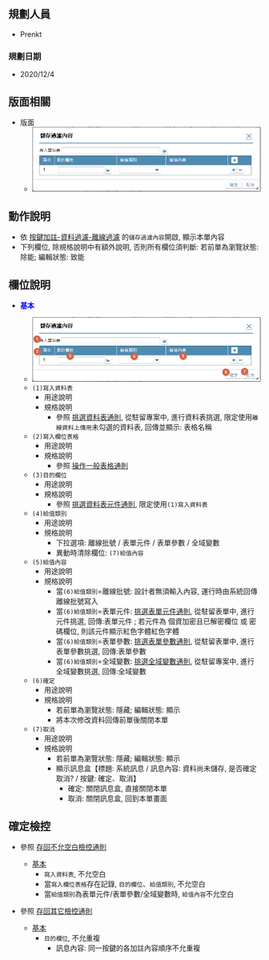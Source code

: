 ## <div id="user">規劃人員</div>
* Prenkt

### <div id="updatedate">規劃日期</div>
* 2020/12/4

## <div id="behavior-layout">版面相關</div>
* 版面
    * ![pic][image_savefiltercontent]

## <div id="behavior-form-action">動作說明</div>
* 依 [按鍵加註-資料過濾-離線過濾][link_BAFilter] 的`儲存過濾內容`開啟, 顯示本單內容
* 下列欄位, 除規格說明中有額外說明, 否則所有欄位須判斷: 若前單為瀏覽狀態: 除能; 編輯狀態: 致能

## <div id="behavior-object-desc">欄位說明</div>
* <p id="fieldbreak1" style="color:blue;font-weight:bold">基本</p>

    * ![pic][image_savefiltercontent_block1]
    * `(1)寫入資料表`
        * 用途說明
        * 規格說明
            * 參照 [挑選資料表通則][link_ruledialog3], 從駐留專案中, 進行資料表挑選, 限定使用`離線資料上傳用`未勾選的資料表,  回傳並顯示: 表格名稱
    * `(2)寫入欄位表格`
        * 用途說明
        * 規格說明
            * 參照 [操作一般表格通則][link_rulebutton3]
    * `(3)目的欄位`
        * 用途說明
        * 規格說明
            * 參照 [挑選資料表元件通則][link_ruledialog5], 限定使用`(1)寫入資料表`
    * `(4)給值類別`
        * 用途說明
        * 規格說明
            * 下拉選項: 離線批號 / 表單元件 / 表單參數 / 全域變數
            * 異動時清除欄位: `(7)給值內容`
    * `(5)給值內容`
        * 用途說明
        * 規格說明
            * 當`(6)給值類別`=離線批號: 設計者無須輸入內容, 運行時由系統回傳離線批號寫入
            * 當`(6)給值類別`=表單元件: [挑選表單元件通則][link_ruledialog7], 從駐留表單中, 進行元件挑選, 回傳:表單元件 ; 若元件為 個資加密且已解密欄位 或 密碼欄位, 則該元件顯示紅色字體紅色字體
            * 當`(6)給值類別`=表單參數: [挑選表單參數通則][link_ruledialog9], 從駐留表單中, 進行表單參數挑選, 回傳:表單參數
            * 當`(6)給值類別`=全域變數: [挑選全域變數通則][link_ruledialog10], 從駐留專案中, 進行全域變數挑選, 回傳:全域變數
    * `(6)確定`
        * 用途說明
        * 規格說明
            * 若前單為瀏覽狀態: 隱藏; 編輯狀態: 顯示
            * 將本次修改資料回傳前單後關閉本單
    * `(7)取消`
        * 用途說明
        * 規格說明
            * 若前單為瀏覽狀態: 隱藏; 編輯狀態: 顯示
            * 顯示訊息盒【標題: 系統訊息 / 訊息內容: 資料尚未儲存, 是否確定取消? / 按鍵: 確定、取消】
                * 確定: 關閉訊息盒, 直接關閉本單
                * 取消: 關閉訊息盒, 回到本單畫面


## <div id="save-action">確定檢控</div>
* 參照 [存回不允空白檢控通則][link_ruleother7]
    * [基本][link_fieldbreak1]
        * `寫入資料表`, 不允空白
        * 當`寫入欄位表格`存在記錄, `目的欄位`、`給值類別`, 不允空白
        * 當`給值類別`為表單元件/表單參數/全域變數時, `給值內容`不允空白

* 參照 [存回其它檢控通則][link_ruleother8]
    * [基本][link_fieldbreak1]
        * `目的欄位`, 不允重複
            * 訊息內容: 同一按鍵的各加註內容順序不允重複


<!--圖片 -->
[image_savefiltercontent]:attachment/BAFilter_SaveFilterContent.png
[image_savefiltercontent_block1]:attachment/BAFilter_SaveFilterContent_Block1.png


<!--超連結 -->
[link_fieldbreak1]:#fieldbreak1 "欄位說明/基本"
[link_BAFilter]:BAFilter.md
[link_ruleother1]:/8.10.0/IDE/Specification/RulesOther/README#ruleother1 "共用通則_其它/版面資訊通則"
[link_ruleother2]:/8.10.0/IDE/Specification/RulesOther/README#ruleother2 "共用通則_其它/單據異動資料按鍵操作通則"
[link_ruleother7]:/8.10.0/IDE/Specification/RulesOther/README#ruleother7 "共用通則_其它/存回不允空白檢控通則"
[link_ruleother8]:/8.10.0/IDE/Specification/RulesOther/README#ruleother8 "共用通則_其它/存回其它檢控通則"

[link_rulebutton3]:/8.10.0/IDE/Specification/RulesButton/README#rulebutton3 "共用通則_按鍵/操作表格記錄通則"

[link_ruledialog7]:/8.10.0/IDE/Specification/RulesDialog/README#ruledialog7 "共用通則_開啟單據/挑選表單元件通則"
[link_ruledialog9]:/8.10.0/IDE/Specification/RulesDialog/README#ruledialog9 "共用通則_開啟單據/挑選表單參數通則"
[link_ruledialog10]:/8.10.0/IDE/Specification/RulesDialog/README#ruledialog10 "共用通則_開啟單據/挑選全域變數通則"
[link_ruledialog3]:/8.10.0/IDE/Specification/RulesDialog/README#ruledialog3 "共用通則_開啟單據/挑選資料表通則"
[link_ruledialog5]:/8.10.0/IDE/Specification/RulesDialog/README#ruledialog5 "共用通則_開啟單據/挑選資料表元件通則"